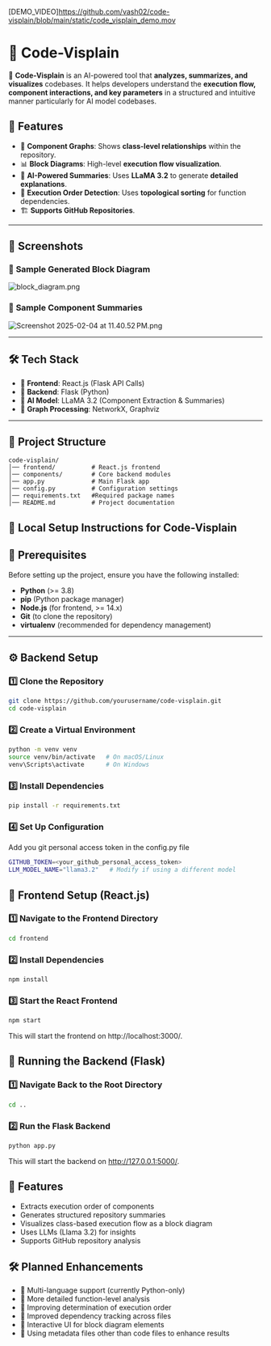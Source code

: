 [DEMO_VIDEO]https://github.com/vash02/code-visplain/blob/main/static/code_visplain_demo.mov
# 📌 Code-Visplain

🚀 **Code-Visplain** is an AI-powered tool that **analyzes, summarizes, and visualizes** codebases. It helps developers understand the **execution flow, component interactions, and key parameters** in a structured and intuitive manner particularly for AI model codebases.

## 🌟 Features
- 🔷 **Component Graphs**: Shows **class-level relationships** within the repository.
- 📊 **Block Diagrams**: High-level **execution flow visualization**.
- 🤖 **AI-Powered Summaries**: Uses **LLaMA 3.2** to generate **detailed explanations**.
- 🔄 **Execution Order Detection**: Uses **topological sorting** for function dependencies.
- 🏗 **Supports GitHub Repositories**.

---

## 📸 Screenshots

### 🔷 **Sample Generated Block Diagram**
![block_diagram.png](static%2Fblock_diagram.png)

### 📄 **Sample Component Summaries**
![Screenshot 2025-02-04 at 11.40.52 PM.png](..%2F..%2F..%2F..%2Fvar%2Ffolders%2Fq3%2Fmq53py8958ndz_blwtj161xm0000gn%2FT%2FTemporaryItems%2FNSIRD_screencaptureui_u6Qd1C%2FScreenshot%202025-02-04%20at%2011.40.52%E2%80%AFPM.png)


---

## 🛠 Tech Stack
- 🔹 **Frontend**: React.js (Flask API Calls)
- 🔹 **Backend**: Flask (Python)
- 🔹 **AI Model**: LLaMA 3.2 (Component Extraction & Summaries)
- 🔹 **Graph Processing**: NetworkX, Graphviz

---

## 📂 Project Structure
```plaintext
code-visplain/
│── frontend/          # React.js frontend
│── components/        # Core backend modules
│── app.py             # Main Flask app
│── config.py          # Configuration settings
│── requirements.txt   #Required package names
│── README.md          # Project documentation
```
## 🚀 Local Setup Instructions for Code-Visplain

## 📌 Prerequisites

Before setting up the project, ensure you have the following installed:

- **Python** (>= 3.8)
- **pip** (Python package manager)
- **Node.js** (for frontend, >= 14.x)
- **Git** (to clone the repository)
- **virtualenv** (recommended for dependency management)

---

## ⚙️ Backend Setup

### 1️⃣ Clone the Repository
```bash
git clone https://github.com/yourusername/code-visplain.git
cd code-visplain
```
### 2️⃣ Create a Virtual Environment
```bash
python -m venv venv
source venv/bin/activate   # On macOS/Linux
venv\Scripts\activate      # On Windows
```
### 3️⃣ Install Dependencies
```bash 
pip install -r requirements.txt
```
### 4️⃣ Set Up Configuration
Add you git personal access token in the config.py file
```bash
GITHUB_TOKEN=<your_github_personal_access_token>
LLM_MODEL_NAME="llama3.2"   # Modify if using a different model
```
## 🎨 Frontend Setup (React.js)
### 1️⃣ Navigate to the Frontend Directory
```bash
cd frontend
```
### 2️⃣ Install Dependencies
```bash
npm install
```
### 3️⃣ Start the React Frontend
```bash
npm start
```
This will start the frontend on http://localhost:3000/.

## 🚀 Running the Backend (Flask)
### 1️⃣ Navigate Back to the Root Directory
```bash
cd ..
```
### 2️⃣ Run the Flask Backend
```bash
python app.py
```
This will start the backend on http://127.0.0.1:5000/.

## 🎯 Features
- Extracts execution order of components
- Generates structured repository summaries
- Visualizes class-based execution flow as a block diagram
- Uses LLMs (Llama 3.2) for insights
- Supports GitHub repository analysis

## 🛠️ Planned Enhancements
- 🔹 Multi-language support (currently Python-only)
- 🔹 More detailed function-level analysis
- 🔹 Improving determination of execution order 
- 🔹 Improved dependency tracking across files
- 🔹 Interactive UI for block diagram elements
- 🔹 Using metadata files other than code files to enhance results
